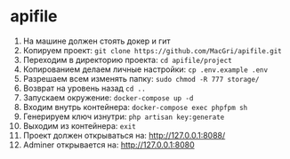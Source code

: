 # apifile
1) На машине должен стоять докер и гит
2) Копируем проект: `git clone https://github.com/MacGri/apifile.git`
3) Переходим в директорию проекта: `cd apifile/project`
4) Копированием делаем личные настройки: `cp .env.example .env`
5) Разрешаем всем изменять папку: `sudo chmod -R 777 storage/`
6) Возврат на уровень назад `cd ..`
7) Запускаем окружение: `docker-compose up -d`
8) Входим внутрь контейнера: `docker-compose exec phpfpm sh`
9) Генерируем ключ изнутри: `php artisan key:generate`
10) Выходим из контейнера: `exit`
11) Проект должен открываться на: http://127.0.0.1:8088/
12) Adminer открывается на: http://127.0.0.1:8080
